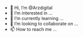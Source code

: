 - 👋 Hi, I’m @Arzdigital
- 👀 I’m interested in ...
- 🌱 I’m currently learning ...
- 💞️ I’m looking to collaborate on ...
- 📫 How to reach me ...

<!---
abassab/abassab is a ✨ special ✨ repository because its `README.md` (this file) appears on your GitHub profile.
You can click the Preview link to take a look at your changes.
--->
